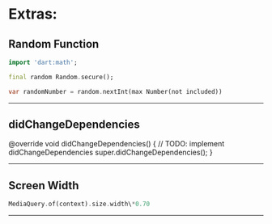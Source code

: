 # Extras:

## Random Function

```dart
import 'dart:math';

final random Random.secure();

var randomNumber = random.nextInt(max Number(not included))
```

---

## didChangeDependencies

@override
void didChangeDependencies() {
// TODO: implement didChangeDependencies
super.didChangeDependencies();
}

---

## Screen Width

```dart
MediaQuery.of(context).size.width\*0.70
```

---

